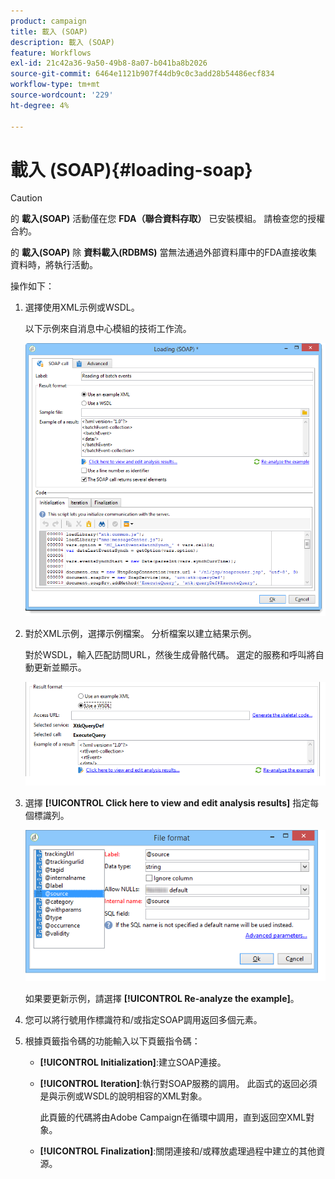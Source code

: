 ```yaml
---
product: campaign
title: 載入 (SOAP)
description: 載入 (SOAP)
feature: Workflows
exl-id: 21c42a36-9a50-49b8-8a07-b041ba8b2026
source-git-commit: 6464e1121b907f44db9c0c3add28b54486ecf834
workflow-type: tm+mt
source-wordcount: '229'
ht-degree: 4%

---
```


# 載入 (SOAP){#loading-soap}



>[!CAUTION]
>
>的 **載入(SOAP)** 活動僅在您 **FDA（聯合資料存取）** 已安裝模組。 請檢查您的授權合約。

的 **載入(SOAP)** 除 **資料載入(RDBMS)** 當無法通過外部資料庫中的FDA直接收集資料時，將執行活動。

操作如下：

1. 選擇使用XML示例或WSDL。

   以下示例來自消息中心模組的技術工作流。

   ![](assets/load_soap_002.png)

1. 對於XML示例，選擇示例檔案。 分析檔案以建立結果示例。

   對於WSDL，輸入匹配訪問URL，然後生成骨骼代碼。 選定的服務和呼叫將自動更新並顯示。

   ![](assets/soap_load_003.png)

1. 選擇 **[!UICONTROL Click here to view and edit analysis results]** 指定每個標識列。

   ![](assets/soap_load_001.png)

   如果要更新示例，請選擇 **[!UICONTROL Re-analyze the example]**。

1. 您可以將行號用作標識符和/或指定SOAP調用返回多個元素。
1. 根據頁籤指令碼的功能輸入以下頁籤指令碼：

   * **[!UICONTROL Initialization]**:建立SOAP連接。
   * **[!UICONTROL Iteration]**:執行對SOAP服務的調用。 此函式的返回必須是與示例或WSDL的說明相容的XML對象。

      此頁籤的代碼將由Adobe Campaign在循環中調用，直到返回空XML對象。

   * **[!UICONTROL Finalization]**:關閉連接和/或釋放處理過程中建立的其他資源。
